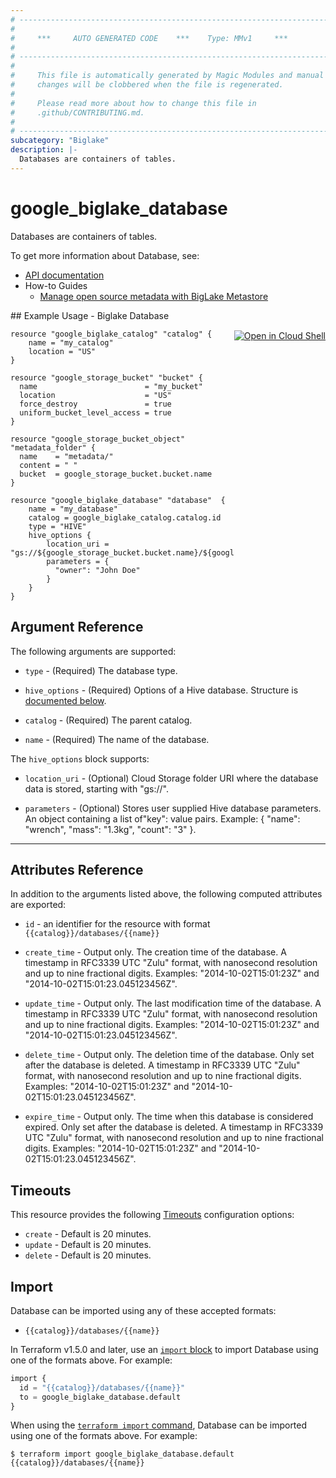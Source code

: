 ```yaml
---
# ----------------------------------------------------------------------------
#
#     ***     AUTO GENERATED CODE    ***    Type: MMv1     ***
#
# ----------------------------------------------------------------------------
#
#     This file is automatically generated by Magic Modules and manual
#     changes will be clobbered when the file is regenerated.
#
#     Please read more about how to change this file in
#     .github/CONTRIBUTING.md.
#
# ----------------------------------------------------------------------------
subcategory: "Biglake"
description: |-
  Databases are containers of tables.
---
```


# google\_biglake\_database

Databases are containers of tables.


To get more information about Database, see:

* [API documentation](https://cloud.google.com/bigquery/docs/reference/biglake/rest/v1/projects.locations.catalogs.databases)
* How-to Guides
    * [Manage open source metadata with BigLake Metastore](https://cloud.google.com/bigquery/docs/manage-open-source-metadata#create_databases)

<div class = "oics-button" style="float: right; margin: 0 0 -15px">
  <a href="https://console.cloud.google.com/cloudshell/open?cloudshell_git_repo=https%3A%2F%2Fgithub.com%2Fterraform-google-modules%2Fdocs-examples.git&cloudshell_image=gcr.io%2Fcloudshell-images%2Fcloudshell%3Alatest&cloudshell_print=.%2Fmotd&cloudshell_tutorial=.%2Ftutorial.md&cloudshell_working_dir=biglake_database&open_in_editor=main.tf" target="_blank">
    <img alt="Open in Cloud Shell" src="//gstatic.com/cloudssh/images/open-btn.svg" style="max-height: 44px; margin: 32px auto; max-width: 100%;">
  </a>
</div>
## Example Usage - Biglake Database


```hcl
resource "google_biglake_catalog" "catalog" {
    name = "my_catalog"
    location = "US"
}

resource "google_storage_bucket" "bucket" {
  name                        = "my_bucket"
  location                    = "US"
  force_destroy               = true
  uniform_bucket_level_access = true
}

resource "google_storage_bucket_object" "metadata_folder" {
  name    = "metadata/"
  content = " "
  bucket  = google_storage_bucket.bucket.name
}

resource "google_biglake_database" "database"  {
    name = "my_database"
    catalog = google_biglake_catalog.catalog.id
    type = "HIVE"
    hive_options {
        location_uri = "gs://${google_storage_bucket.bucket.name}/${google_storage_bucket_object.metadata_folder.name}"
        parameters = {
          "owner": "John Doe"
        }
    }
}
```

## Argument Reference

The following arguments are supported:


* `type` -
  (Required)
  The database type.

* `hive_options` -
  (Required)
  Options of a Hive database.
  Structure is [documented below](#nested_hive_options).

* `catalog` -
  (Required)
  The parent catalog.

* `name` -
  (Required)
  The name of the database.


<a name="nested_hive_options"></a>The `hive_options` block supports:

* `location_uri` -
  (Optional)
  Cloud Storage folder URI where the database data is stored, starting with "gs://".

* `parameters` -
  (Optional)
  Stores user supplied Hive database parameters. An object containing a
  list of"key": value pairs.
  Example: { "name": "wrench", "mass": "1.3kg", "count": "3" }.

- - -



## Attributes Reference

In addition to the arguments listed above, the following computed attributes are exported:

* `id` - an identifier for the resource with format `{{catalog}}/databases/{{name}}`

* `create_time` -
  Output only. The creation time of the database. A timestamp in RFC3339
  UTC "Zulu" format, with nanosecond resolution and up to nine fractional
  digits. Examples: "2014-10-02T15:01:23Z" and
  "2014-10-02T15:01:23.045123456Z".

* `update_time` -
  Output only. The last modification time of the database. A timestamp in
  RFC3339 UTC "Zulu" format, with nanosecond resolution and up to nine
  fractional digits. Examples: "2014-10-02T15:01:23Z" and
  "2014-10-02T15:01:23.045123456Z".

* `delete_time` -
  Output only. The deletion time of the database. Only set after the
  database is deleted. A timestamp in RFC3339 UTC "Zulu" format, with
  nanosecond resolution and up to nine fractional digits. Examples:
  "2014-10-02T15:01:23Z" and "2014-10-02T15:01:23.045123456Z".

* `expire_time` -
  Output only. The time when this database is considered expired. Only set
  after the database is deleted. A timestamp in RFC3339 UTC "Zulu" format,
  with nanosecond resolution and up to nine fractional digits. Examples:
  "2014-10-02T15:01:23Z" and "2014-10-02T15:01:23.045123456Z".


## Timeouts

This resource provides the following
[Timeouts](https://developer.hashicorp.com/terraform/plugin/sdkv2/resources/retries-and-customizable-timeouts) configuration options:

- `create` - Default is 20 minutes.
- `update` - Default is 20 minutes.
- `delete` - Default is 20 minutes.

## Import


Database can be imported using any of these accepted formats:

* `{{catalog}}/databases/{{name}}`


In Terraform v1.5.0 and later, use an [`import` block](https://developer.hashicorp.com/terraform/language/import) to import Database using one of the formats above. For example:

```tf
import {
  id = "{{catalog}}/databases/{{name}}"
  to = google_biglake_database.default
}
```

When using the [`terraform import` command](https://developer.hashicorp.com/terraform/cli/commands/import), Database can be imported using one of the formats above. For example:

```
$ terraform import google_biglake_database.default {{catalog}}/databases/{{name}}
```
